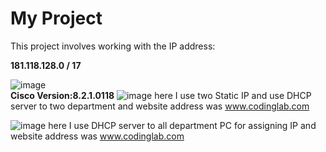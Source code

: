 # My Project

This project involves working with the IP address:

**181.118.128.0 / 17**

![image](https://github.com/rakibulhasanshowrov/data-communication-and-networking/assets/107705437/a2fe733e-44ae-4b3c-bc94-0bbf48e9da53)
<br>
__Cisco Version:8.2.1.0118__
![image](https://github.com/rakibulhasanshowrov/data-communication-and-networking/assets/107705437/32c5defc-7e46-4dad-a610-d57598cda33c)
here I use two Static IP and use DHCP server to two department and website address was www.codinglab.com

![image](https://github.com/rakibulhasanshowrov/data-communication-and-networking/assets/107705437/20ab2743-0da7-4e94-95ba-00ae16f3dfdd)
here I use DHCP server to all department PC for assigning IP and website address was www.codinglab.com
